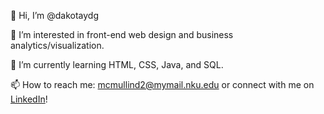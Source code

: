 👋 Hi, I’m @dakotaydg

👀 I’m interested in front-end web design and business analytics/visualization.

🌱 I’m currently learning HTML, CSS, Java, and SQL.

📫 How to reach me: mcmullind2@mymail.nku.edu or connect with me on <a href="https://www.linkedin.com/in/dakota-m">LinkedIn</a>!

<!---
dakotaydg/dakotaydg is a ✨ special ✨ repository because its `README.md` (this file) appears on your GitHub profile.
You can click the Preview link to take a look at your changes.
--->
